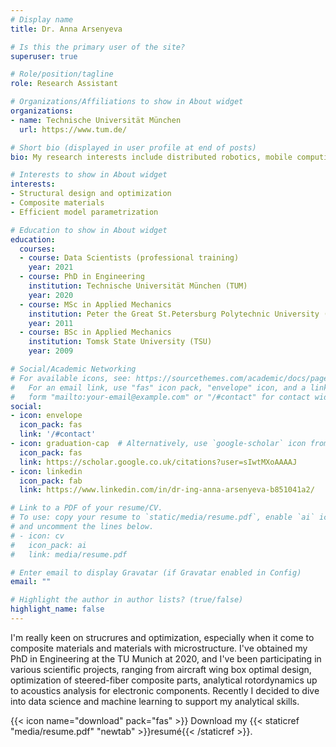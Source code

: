 ```yaml
---
# Display name
title: Dr. Anna Arsenyeva

# Is this the primary user of the site?
superuser: true

# Role/position/tagline
role: Research Assistant

# Organizations/Affiliations to show in About widget
organizations:
- name: Technische Universität München
  url: https://www.tum.de/

# Short bio (displayed in user profile at end of posts)
bio: My research interests include distributed robotics, mobile computing and programmable matter.

# Interests to show in About widget
interests:
- Structural design and optimization
- Composite materials
- Efficient model parametrization

# Education to show in About widget
education:
  courses:
  - course: Data Scientists (professional training)
    year: 2021
  - course: PhD in Engineering
    institution: Technische Universität München (TUM)
    year: 2020
  - course: MSc in Applied Mechanics
    institution: Peter the Great St.Petersburg Polytechnic University (SPbPU)
    year: 2011
  - course: BSc in Applied Mechanics
    institution: Tomsk State University (TSU)
    year: 2009

# Social/Academic Networking
# For available icons, see: https://sourcethemes.com/academic/docs/page-builder/#icons
#   For an email link, use "fas" icon pack, "envelope" icon, and a link in the
#   form "mailto:your-email@example.com" or "/#contact" for contact widget.
social:
- icon: envelope
  icon_pack: fas
  link: '/#contact'
- icon: graduation-cap  # Alternatively, use `google-scholar` icon from `ai` icon pack
  icon_pack: fas
  link: https://scholar.google.co.uk/citations?user=sIwtMXoAAAAJ
- icon: linkedin
  icon_pack: fab
  link: https://www.linkedin.com/in/dr-ing-anna-arsenyeva-b851041a2/

# Link to a PDF of your resume/CV.
# To use: copy your resume to `static/media/resume.pdf`, enable `ai` icons in `params.toml`, 
# and uncomment the lines below.
# - icon: cv
#   icon_pack: ai
#   link: media/resume.pdf

# Enter email to display Gravatar (if Gravatar enabled in Config)
email: ""

# Highlight the author in author lists? (true/false)
highlight_name: false
---
```


I'm really keen on strucrures and optimization, especially when it come to composite materials and materials with microstructure. I've obtained my PhD in Engineering at the TU Munich at 2020, and I've been participating in various scientific projects, ranging from aircraft wing box optimal design, optimization of steered-fiber composite parts, analytical rotordynamics up to acoustics analysis for electronic components. Recently I decided to dive into data science and machine learning to support my analytical skills.

{{< icon name="download" pack="fas" >}} Download my {{< staticref "media/resume.pdf" "newtab" >}}resumé{{< /staticref >}}.
